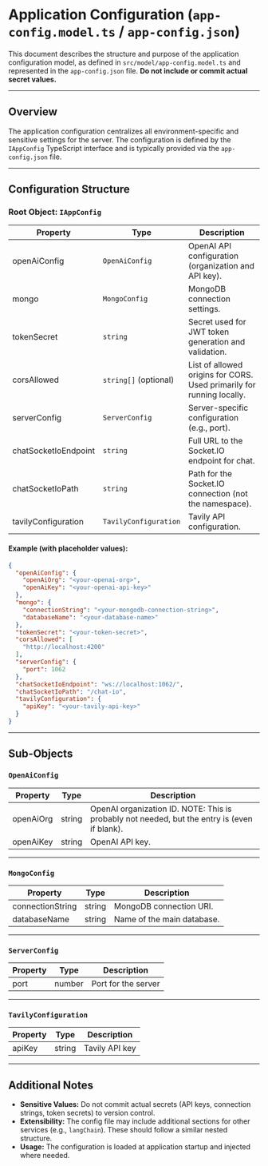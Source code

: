 # Application Configuration (`app-config.model.ts` / `app-config.json`)

This document describes the structure and purpose of the application configuration model, as defined in `src/model/app-config.model.ts` and represented in the `app-config.json` file. **Do not include or commit actual secret values.**

---

## Overview

The application configuration centralizes all environment-specific and sensitive settings for the server. The configuration is defined by the `IAppConfig` TypeScript interface and is typically provided via the `app-config.json` file.

---

## Configuration Structure

### Root Object: `IAppConfig`

| Property                  | Type                    | Description                                                            |
|---------------------------|-------------------------|------------------------------------------------------------------------|
| openAiConfig              | `OpenAiConfig`          | OpenAI API configuration (organization and API key).                   |
| mongo                     | `MongoConfig`           | MongoDB connection settings.                                           |
| tokenSecret               | `string`                | Secret used for JWT token generation and validation.                   |
| corsAllowed               | `string[]` (optional)   | List of allowed origins for CORS.  Used primarily for running locally. |
| serverConfig              | `ServerConfig`          | Server-specific configuration (e.g., port).                            |
| chatSocketIoEndpoint      | `string`                | Full URL to the Socket.IO endpoint for chat.                           |
| chatSocketIoPath          | `string`                | Path for the Socket.IO connection (not the namespace).                 |
| tavilyConfiguration       | `TavilyConfiguration`   | Tavily API configuration.                                              |

#### Example (with placeholder values):

```json
{
  "openAiConfig": {
    "openAiOrg": "<your-openai-org>",
    "openAiKey": "<your-openai-api-key>"
  },
  "mongo": {
    "connectionString": "<your-mongodb-connection-string>",
    "databaseName": "<your-database-name>"
  },
  "tokenSecret": "<your-token-secret>",
  "corsAllowed": [
    "http://localhost:4200"
  ],
  "serverConfig": {
    "port": 1062
  },
  "chatSocketIoEndpoint": "ws://localhost:1062/",
  "chatSocketIoPath": "/chat-io",
  "tavilyConfiguration": {
    "apiKey": "<your-tavily-api-key>"
  }
}
```

---

## Sub-Objects

### `OpenAiConfig`

| Property    | Type   | Description                                                 |
|-------------|--------|-------------------------------------------------------------|
| openAiOrg   | string | OpenAI organization ID.  NOTE: This is probably not needed, but the entry is (even if blank). |
| openAiKey   | string | OpenAI API key.                                             |

---

### `MongoConfig`

| Property         | Type   | Description                 |
|------------------|--------|-----------------------------|
| connectionString | string | MongoDB connection URI.     |
| databaseName     | string | Name of the main database.  |

---

### `ServerConfig`

| Property | Type   | Description         |
|----------|--------|---------------------|
| port     | number | Port for the server |

---

### `TavilyConfiguration`

| Property | Type   | Description      |
|----------|--------|------------------|
| apiKey   | string | Tavily API key   |

---

## Additional Notes

- **Sensitive Values:** Do not commit actual secrets (API keys, connection strings, token secrets) to version control.
- **Extensibility:** The config file may include additional sections for other services (e.g., `langChain`). These should follow a similar nested structure.
- **Usage:** The configuration is loaded at application startup and injected where needed.

